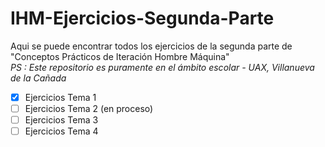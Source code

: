 # IHM-Ejercicios-Segunda-Parte

Aqui se puede encontrar todos los ejercicios de la segunda parte de "Conceptos Prácticos de Iteración Hombre Máquina"
</br>
*PS : Este repositorio es puramente en el ámbito escolar - UAX, Villanueva de la Cañada*

- [x] Ejercicios Tema 1
- [ ] Ejercicios Tema 2 (en proceso)
- [ ] Ejercicios Tema 3
- [ ] Ejercicios Tema 4
